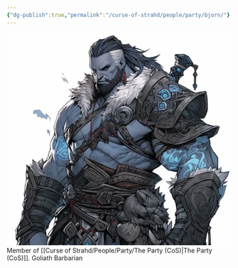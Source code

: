 ```yaml
---
{"dg-publish":true,"permalink":"/curse-of-strahd/people/party/bjorn/"}
---
```


![Bjorn.jpg|500](/img/user/Curse%20of%20Strahd/Images/Bjorn.jpg)
Member of [[Curse of Strahd/People/Party/The Party (CoS)\|The Party (CoS)]].
Goliath Barbarian